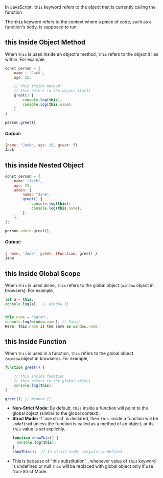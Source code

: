 In JavaScript, `this` keyword refers to the object that is currently calling the function

The **`this`** keyword refers to the context where a piece of code, such as a function's body, is supposed to run.

## this Inside Object Method
When `this` is used inside an object's method, `this` refers to the object it lies within. For example,

```js
const person = {
    name : 'Jack',
    age: 25,

    // this inside method
    // this refers to the object itself
    greet() {
        console.log(this);
        console.log(this.name);
    }
}

person.greet();
```

##### Output:
```js
{name: "Jack", age: 25, greet: ƒ}
Jack
```

## this inside Nested Object
```js
const person = {
	name: "Jack",
	age: 25,
	admin: {
		name: "Jane",
		greet() {
			console.log(this);
			console.log(this.name);
		},
	},
};

person.admin.greet();
```

##### Output:
```js
{ name: 'Jane', greet: [Function: greet] }
Jane
```

## this Inside Global Scope
When `this` is used alone, `this` refers to the global object (`window` object in browsers). For example,

```js
let a = this;
console.log(a);  // Window {}


this.name = 'Sarah';
console.log(window.name); // Sarah
Here, this.name is the same as window.name.
```

## this Inside Function
When `this` is used in a function, `this` refers to the global object (`window` object in browsers). For example,

```js
function greet() {

    // this inside function
    // this refers to the global object
    console.log(this);
}

greet(); // Window {}
```

- **Non-Strict Mode:** By default, `this` inside a function will point to the global object (similar to the global context).
- **Strict Mode:** If 'use strict' is declared, then `this` inside a function will be `undefined` unless the function is called as a method of an object, or its `this` value is set explicitly.
	```js
	function showThis() {
	  console.log(this);
	}
	showThis();  // In strict mode, outputs: undefined
	```
- This is because of “this substitution” , whenever value of `this` keyword is undefined or null `this` will be replaced with global object only if use Non-Strict Mode.

